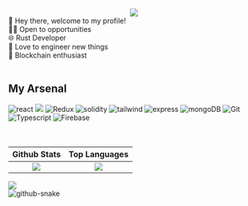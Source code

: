 ###

<!--
**mrb1nary/mrb1nary** is a ✨ _special_ ✨ repository because its `README.md` (this file) appears on your GitHub profile.

Here are some ideas to get you started:

- 🔭 I’m currently working on ...
- 🌱 I’m currently learning ...
- 👯 I’m looking to collaborate on ...
- 🤔 I’m looking for help with ...
- 💬 Ask me about ...
- 📫 How to reach me: ...
- 😄 Pronouns: ...
- ⚡ Fun fact: ...
-->

<div align="center">
<img src ="https://user-images.githubusercontent.com/55779046/225549442-9ef10643-852c-4259-9a0d-13b85331f08c.svg" style="" width:1920/>
</div>

<div align="left">
  👋 Hey there, welcome to my profile! </br>
  🧑‍🎓 Open to opportunities  </br>
  🌐 Rust Developer </br>
  🔧 Love to engineer new things </br>
  🔗 Blockchain enthusiast </br></br></hr>
</div>

<h2>My Arsenal</h2>

<div>
  <img src = "https://img.shields.io/badge/react-%2320232a.svg?style=for-the-badge&logo=react&logoColor=%2361DAFB" alt="react"/>
  <img src = "https://img.shields.io/badge/rust-%23000000.svg?style=for-the-badge&logo=rust&logoColor=white"/>
  
  <img src= "https://img.shields.io/badge/redux-%23593d88.svg?style=for-the-badge&logo=redux&logoColor=white" alt="Redux" />
  <img src= "https://img.shields.io/badge/Solidity-%23363636.svg?style=for-the-badge&logo=solidity&logoColor=white" alt="solidity"/>
  <img src= "https://img.shields.io/badge/tailwindcss-%2338B2AC.svg?style=for-the-badge&logo=tailwind-css&logoColor=white" alt="tailwind" />
  <img src= "https://img.shields.io/badge/express.js-%23404d59.svg?style=for-the-badge&logo=express&logoColor=%2361DAFB" alt="express" />
  <img src= "https://img.shields.io/badge/MongoDB-%234ea94b.svg?style=for-the-badge&logo=mongodb&logoColor=white" alt="mongoDB" />
  <img src= "https://img.shields.io/badge/git-%23F05033.svg?style=for-the-badge&logo=git&logoColor=white" alt="Git" />
  <img src= "https://img.shields.io/badge/typescript-%23007ACC.svg?style=for-the-badge&logo=typescript&logoColor=white" alt="Typescript" />
  <img src= "https://img.shields.io/badge/firebase-%23039BE5.svg?style=for-the-badge&logo=firebase" alt="Firebase" />
  
</div>

<br>
<br>

<div align=center>

|                                                     Github Stats                                                      |                                                Top Languages                                                 |
| :-------------------------------------------------------------------------------------------------------------------: | :----------------------------------------------------------------------------------------------------------: |
| ![](https://github-readme-stats.vercel.app/api?username=mrb1nary&count_private=true&show_icons=true&theme=tokyonight) | ![](https://github-readme-stats.vercel.app/api/top-langs/?username=mrb1nary&layout=compact&theme=tokyonight) |

  </div>
  
<div>
  <img src= "https://komarev.com/ghpvc/?username=mrb1nary&color=red&label=WATCHERS" />
</div>

<picture>
  <source media="(prefers-color-scheme: dark)" srcset="https://raw.githubusercontent.com/tobiasmeyhoefer/tobiasmeyhoefer/output/github-snake-dark.svg" />
  <source media="(prefers-color-scheme: light)" srcset="https://raw.githubusercontent.com/tobiasmeyhoefer/tobiasmeyhoefer/output/github-snake.svg" />
  <img alt="github-snake" src="https://raw.githubusercontent.com/tobiasmeyhoefer/tobiasmeyhoefer/output/github-snake.svg" />
</picture>
